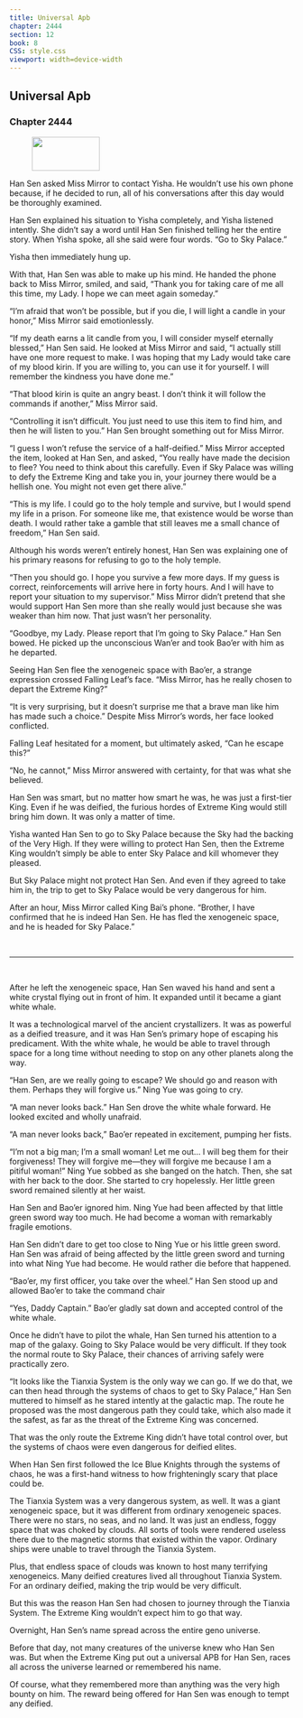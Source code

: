 ```yaml
---
title: Universal Apb
chapter: 2444
section: 12
book: 8
CSS: style.css
viewport: width=device-width
---
```


## Universal Apb

### Chapter 2444

<figure>
	<img src="../Images/gem.gif" alt="" id="gem" width="120" height="60" />
</figure>

Han Sen asked Miss Mirror to contact Yisha. He wouldn’t use his own phone because, if he decided to run, all of his conversations after this day would be thoroughly examined.

Han Sen explained his situation to Yisha completely, and Yisha listened intently. She didn’t say a word until Han Sen finished telling her the entire story. When Yisha spoke, all she said were four words. “Go to Sky Palace.”

Yisha then immediately hung up.

With that, Han Sen was able to make up his mind. He handed the phone back to Miss Mirror, smiled, and said, “Thank you for taking care of me all this time, my Lady. I hope we can meet again someday.”

“I’m afraid that won’t be possible, but if you die, I will light a candle in your honor,” Miss Mirror said emotionlessly.

“If my death earns a lit candle from you, I will consider myself eternally blessed,” Han Sen said. He looked at Miss Mirror and said, “I actually still have one more request to make. I was hoping that my Lady would take care of my blood kirin. If you are willing to, you can use it for yourself. I will remember the kindness you have done me.”

“That blood kirin is quite an angry beast. I don’t think it will follow the commands if another,” Miss Mirror said.

“Controlling it isn’t difficult. You just need to use this item to find him, and then he will listen to you.” Han Sen brought something out for Miss Mirror.

“I guess I won’t refuse the service of a half-deified.” Miss Mirror accepted the item, looked at Han Sen, and asked, “You really have made the decision to flee? You need to think about this carefully. Even if Sky Palace was willing to defy the Extreme King and take you in, your journey there would be a hellish one. You might not even get there alive.”

“This is my life. I could go to the holy temple and survive, but I would spend my life in a prison. For someone like me, that existence would be worse than death. I would rather take a gamble that still leaves me a small chance of freedom,” Han Sen said.

Although his words weren’t entirely honest, Han Sen was explaining one of his primary reasons for refusing to go to the holy temple.

“Then you should go. I hope you survive a few more days. If my guess is correct, reinforcements will arrive here in forty hours. And I will have to report your situation to my supervisor.” Miss Mirror didn’t pretend that she would support Han Sen more than she really would just because she was weaker than him now. That just wasn’t her personality.

“Goodbye, my Lady. Please report that I’m going to Sky Palace.” Han Sen bowed. He picked up the unconscious Wan’er and took Bao’er with him as he departed.

Seeing Han Sen flee the xenogeneic space with Bao’er, a strange expression crossed Falling Leaf’s face. “Miss Mirror, has he really chosen to depart the Extreme King?”

“It is very surprising, but it doesn’t surprise me that a brave man like him has made such a choice.” Despite Miss Mirror’s words, her face looked conflicted.

Falling Leaf hesitated for a moment, but ultimately asked, “Can he escape this?”

“No, he cannot,” Miss Mirror answered with certainty, for that was what she believed.

Han Sen was smart, but no matter how smart he was, he was just a first-tier King. Even if he was deified, the furious hordes of Extreme King would still bring him down. It was only a matter of time.

Yisha wanted Han Sen to go to Sky Palace because the Sky had the backing of the Very High. If they were willing to protect Han Sen, then the Extreme King wouldn’t simply be able to enter Sky Palace and kill whomever they pleased.

But Sky Palace might not protect Han Sen. And even if they agreed to take him in, the trip to get to Sky Palace would be very dangerous for him.

After an hour, Miss Mirror called King Bai’s phone. “Brother, I have confirmed that he is indeed Han Sen. He has fled the xenogeneic space, and he is headed for Sky Palace.”

<br>

*****

<br>

After he left the xenogeneic space, Han Sen waved his hand and sent a white crystal flying out in front of him. It expanded until it became a giant white whale.

It was a technological marvel of the ancient crystallizers. It was as powerful as a deified treasure, and it was Han Sen’s primary hope of escaping his predicament. With the white whale, he would be able to travel through space for a long time without needing to stop on any other planets along the way.

“Han Sen, are we really going to escape? We should go and reason with them. Perhaps they will forgive us.” Ning Yue was going to cry.

“A man never looks back.” Han Sen drove the white whale forward. He looked excited and wholly unafraid.

“A man never looks back,” Bao’er repeated in excitement, pumping her fists.

“I’m not a big man; I’m a small woman! Let me out… I will beg them for their forgiveness! They will forgive me—they will forgive me because I am a pitiful woman!” Ning Yue sobbed as she banged on the hatch. Then, she sat with her back to the door. She started to cry hopelessly. Her little green sword remained silently at her waist.

Han Sen and Bao’er ignored him. Ning Yue had been affected by that little green sword way too much. He had become a woman with remarkably fragile emotions.

Han Sen didn’t dare to get too close to Ning Yue or his little green sword. Han Sen was afraid of being affected by the little green sword and turning into what Ning Yue had become. He would rather die before that happened.

“Bao’er, my first officer, you take over the wheel.” Han Sen stood up and allowed Bao’er to take the command chair

“Yes, Daddy Captain.” Bao’er gladly sat down and accepted control of the white whale.

Once he didn’t have to pilot the whale, Han Sen turned his attention to a map of the galaxy. Going to Sky Palace would be very difficult. If they took the normal route to Sky Palace, their chances of arriving safely were practically zero.

“It looks like the Tianxia System is the only way we can go. If we do that, we can then head through the systems of chaos to get to Sky Palace,” Han Sen muttered to himself as he stared intently at the galactic map. The route he proposed was the most dangerous path they could take, which also made it the safest, as far as the threat of the Extreme King was concerned.

That was the only route the Extreme King didn’t have total control over, but the systems of chaos were even dangerous for deified elites.

When Han Sen first followed the Ice Blue Knights through the systems of chaos, he was a first-hand witness to how frighteningly scary that place could be.

The Tianxia System was a very dangerous system, as well. It was a giant xenogeneic space, but it was different from ordinary xenogeneic spaces. There were no stars, no seas, and no land. It was just an endless, foggy space that was choked by clouds. All sorts of tools were rendered useless there due to the magnetic storms that existed within the vapor. Ordinary ships were unable to travel through the Tianxia System.

Plus, that endless space of clouds was known to host many terrifying xenogeneics. Many deified creatures lived all throughout Tianxia System. For an ordinary deified, making the trip would be very difficult.

But this was the reason Han Sen had chosen to journey through the Tianxia System. The Extreme King wouldn’t expect him to go that way.

Overnight, Han Sen’s name spread across the entire geno universe.

Before that day, not many creatures of the universe knew who Han Sen was. But when the Extreme King put out a universal APB for Han Sen, races all across the universe learned or remembered his name.

Of course, what they remembered more than anything was the very high bounty on him. The reward being offered for Han Sen was enough to tempt any deified.